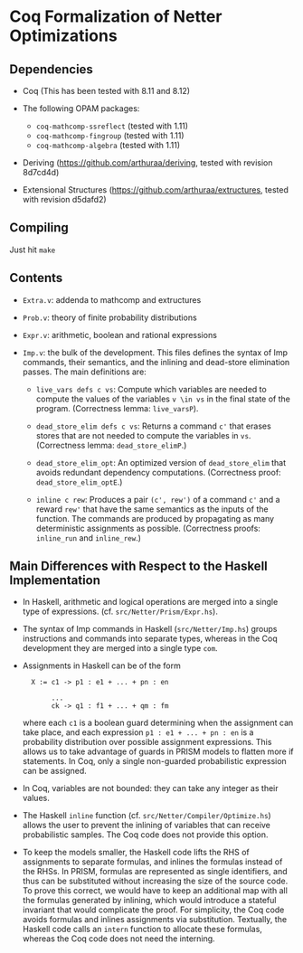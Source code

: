 # Coq Formalization of Netter Optimizations

## Dependencies

- Coq (This has been tested with 8.11 and 8.12)

- The following OPAM packages:
  
  + `coq-mathcomp-ssreflect` (tested with 1.11)
  + `coq-mathcomp-fingroup` (tested with 1.11)
  + `coq-mathcomp-algebra` (tested with 1.11)
  
- Deriving (https://github.com/arthuraa/deriving, tested with revision 8d7cd4d)

- Extensional Structures (https://github.com/arthuraa/extructures, tested with
  revision d5dafd2)
  
## Compiling

Just hit `make`

## Contents

- `Extra.v`: addenda to mathcomp and extructures

- `Prob.v`: theory of finite probability distributions

- `Expr.v`: arithmetic, boolean and rational expressions

- `Imp.v`: the bulk of the development.  This files defines the syntax of Imp
  commands, their semantics, and the inlining and dead-store elimination
  passes.  The main definitions are:
   
  + `live_vars defs c vs`: Compute which variables are needed to compute the
    values of the variables `v \in vs` in the final state of the program.
    (Correctness lemma: `live_varsP`).
    
  + `dead_store_elim defs c vs`: Returns a command `c'` that erases stores that
    are not needed to compute the variables in `vs`. (Correctness lemma:
    `dead_store_elimP`.)
    
  + `dead_store_elim_opt`: An optimized version of `dead_store_elim` that avoids
    redundant dependency computations. (Correctness proof:
    `dead_store_elim_optE`.)
    
  + `inline c rew`: Produces a pair `(c', rew')` of a command `c'` and a reward
    `rew'` that have the same semantics as the inputs of the function.  The
    commands are produced by propagating as many deterministic assignments as
    possible. (Correctness proofs: `inline_run` and `inline_rew`.)
    
## Main Differences with Respect to the Haskell Implementation

- In Haskell, arithmetic and logical operations are merged into a single type of
  expressions. (cf. `src/Netter/Prism/Expr.hs`).
  
- The syntax of Imp commands in Haskell (`src/Netter/Imp.hs`) groups
  instructions and commands into separate types, whereas in the Coq development
  they are merged into a single type `com`.

- Assignments in Haskell can be of the form 

        X := c1 -> p1 : e1 + ... + pn : en
             
             ...
             ck -> q1 : f1 + ... + qm : fm
             
  where each `c1` is a boolean guard determining when the assignment can take
  place, and each expression `p1 : e1 + ... + pn : en` is a probability
  distribution over possible assignment expressions.  This allows us to take
  advantage of guards in PRISM models to flatten more if statements.  In Coq,
  only a single non-guarded probabilistic expression can be assigned.

- In Coq, variables are not bounded: they can take any integer as their values.

- The Haskell `inline` function (cf. `src/Netter/Compiler/Optimize.hs`) allows
  the user to prevent the inlining of variables that can receive probabilistic
  samples.  The Coq code does not provide this option.
  
- To keep the models smaller, the Haskell code lifts the RHS of assignments to
  separate formulas, and inlines the formulas instead of the RHSs.  In PRISM,
  formulas are represented as single identifiers, and thus can be substituted
  without increasing the size of the source code.  To prove this correct, we
  would have to keep an additional map with all the formulas generated by
  inlining, which would introduce a stateful invariant that would complicate the
  proof.  For simplicity, the Coq code avoids formulas and inlines assignments
  via substitution.  Textually, the Haskell code calls an `intern` function to
  allocate these formulas, whereas the Coq code does not need the interning.
